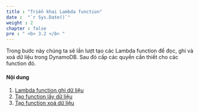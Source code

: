 ```yaml
---
title : "Triển khai Lambda function"
date :  "`r Sys.Date()`" 
weight : 2
chapter : false
pre : " <b> 3.2 </b> "
---
```

Trong bước này chúng ta sẽ lần lượt tạo các Lambda function để đọc, ghi và xoá dữ liệu trong DynamoDB. Sau đó cấp các quyền cần thiết cho các function đó.

#### Nội dung
1. [Lambda function ghi dữ liệu](3-2-1-write-data-function/)
2. [Tạo function lấy dữ liệu](3-2-2-list-data-function/)
3. [Tạo function xoá dữ liệu](3-2-3-delete-data-function/)